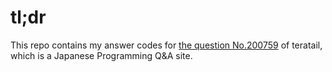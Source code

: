 # tl;dr

This repo contains my answer codes for [the question No.200759](https://teratail.com/questions/200759) of teratail, which is a Japanese Programming Q&A site.

